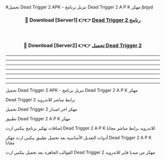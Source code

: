#تحميل Dead Trigger 2  APK - تنزيل برنامج Dead Trigger 2  A P K مهكر jbqyd 



<div align="center">
<h3>🔴 Download [Server1] 👉👉 <a href="https://apkdownload10.web.app/?title=Dead Trigger 2 ">Dead Trigger 2  رنامج</a></h3><br>

<h3>🔴 Download [Server2] 👉👉 <a href="https://apkdownload10.web.app/?title=Dead Trigger 2 ">تحميل Dead Trigger 2  </a></h3>
</div>


----------------------------------------------------------

----------------------------------------------------------

----------------------------------------------------------

----------------------------------------------------------

----------------------------------------------------------

----------------------------------------------------------

----------------------------------------------------------

تحميل Dead Trigger 2  APK - تنزيل برنامج Dead Trigger 2  A P K مهكر

Dead Trigger 2  برابط مباشر للاندرويد

تحميل Dead Trigger 2  مهكر اخر اصدار

تطبيق Dead Trigger 2  A P K مهكر

إضافات تهكير برنامج بيكس ارت Dead Trigger 2  A P K للاندرويد برابط مباشر مجانا

أدوات التعديل الأساسية بعد تحميل تطبيق بيكس ارت مهكر Dead Trigger 2  A P K مجانا

القوالب الجاهزة بعد تحميل بيكس ارت Dead Trigger 2  مهكر من ميديا فاير للاندرويد


